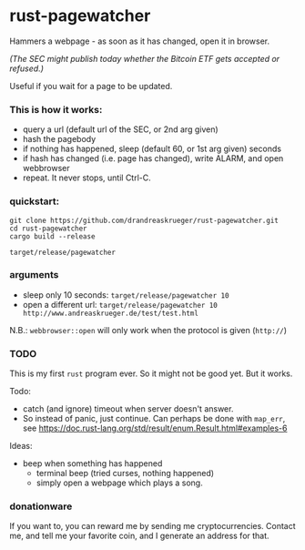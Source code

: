 # rust-pagewatcher
Hammers a webpage - as soon as it has changed, open it in browser.  

*(The SEC might publish today whether the Bitcoin ETF gets accepted or refused.)*    

Useful if you wait for a page to be updated. 

### This is how it works:

* query a url (default url of the SEC, or 2nd arg given)
* hash the pagebody
* if nothing has happened, sleep (default 60, or 1st arg given) seconds
* if hash has changed (i.e. page has changed), write ALARM, and open webbrowser
* repeat. It never stops, until Ctrl-C.


### quickstart:

```
git clone https://github.com/drandreaskrueger/rust-pagewatcher.git
cd rust-pagewatcher
cargo build --release

target/release/pagewatcher
```

### arguments

* sleep only 10 seconds: `target/release/pagewatcher 10` 
* open a different url: `target/release/pagewatcher 10 http://www.andreaskrueger.de/test/test.html`

N.B.: `webbrowser::open` will only work when the protocol is given (`http://`)

### TODO
This is my first `rust` program ever. So it might not be good yet. But it works.  

Todo:

* catch (and ignore) timeout when server doesn't answer.
* So instead of panic, just continue. Can perhaps be done with `map_err`, see https://doc.rust-lang.org/std/result/enum.Result.html#examples-6

Ideas:

* beep when something has happened
  * terminal beep (tried curses, nothing happened)
  * simply open a webpage which plays a song.


### donationware
If you want to, you can reward me by sending me cryptocurrencies. Contact me, and tell me your favorite coin, and I generate an address for that.
 
